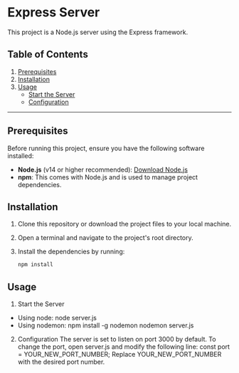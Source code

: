 # Express Server

This project is a Node.js server using the Express framework.

## Table of Contents

1. [Prerequisites](#prerequisites)
2. [Installation](#installation)
3. [Usage](#usage)
    - [Start the Server](#start-the-server)
    - [Configuration](#configuration)
---

## Prerequisites

Before running this project, ensure you have the following software installed:

- **Node.js** (v14 or higher recommended): [Download Node.js](https://nodejs.org/)
- **npm**: This comes with Node.js and is used to manage project dependencies.

## Installation

1. Clone this repository or download the project files to your local machine.
2. Open a terminal and navigate to the project's root directory.
3. Install the dependencies by running:

   ```bash
   npm install

## Usage
1. Start the Server
- Using node: node server.js
- Using nodemon: npm install -g nodemon
                 nodemon server.js
2. Configuration
The server is set to listen on port 3000 by default. To change the port, open server.js and modify the following line:
const port = YOUR_NEW_PORT_NUMBER;
Replace YOUR_NEW_PORT_NUMBER with the desired port number.